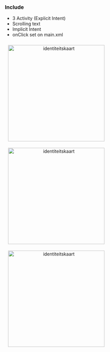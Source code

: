 ### Include

- 3 Activity (Explicit Intent)
- Scrolling text
- Implicit Intent
- onClick set on main.xml

<div align="center" class="category" style="position:relative; display: inline-block; float:left; padding:10px;">
     <img style="width:300px;" src="https://i.ibb.co/b1y5Sy5/1.jpg" alt="identiteitskaart" />
</div>
<div align="center" class="category" style="position:relative; display: inline-block; float:left; padding:10px;">
     <img style="width:300px;" src="https://i.ibb.co/b1y5Sy5/1.jpg" alt="identiteitskaart" />
</div>
<div align="center" class="category" style="position:relative; display: inline-block; float:left; padding:10px;">
     <img style="width:300px;" src="https://i.ibb.co/b1y5Sy5/1.jpg" alt="identiteitskaart" />
</div>
